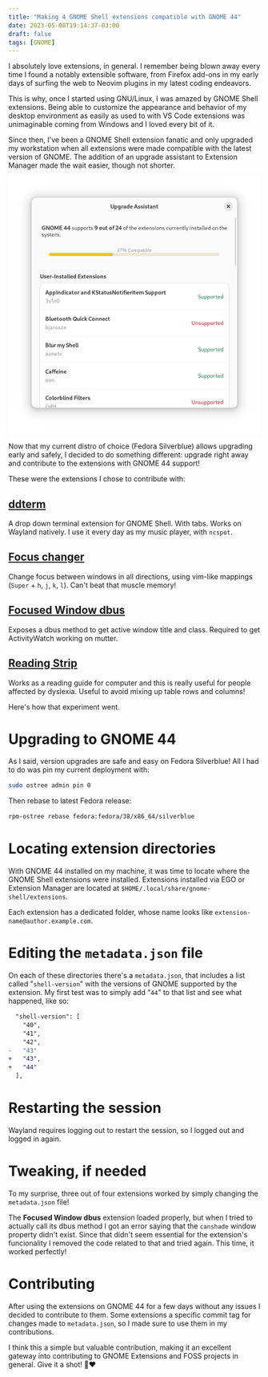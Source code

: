 ```yaml
---
title: "Making 4 GNOME Shell extensions compatible with GNOME 44"
date: 2023-05-08T19:14:37-03:00
draft: false
tags: [GNOME]
---
```


I absolutely love extensions, in general. I remember being blown away every
time I found a notably extensible software, from Firefox add-ons in my early
days of surfing the web to Neovim plugins in my latest coding endeavors.

This is why, once I started using GNU/Linux, I was amazed by GNOME Shell
extensions. Being able to customize the appearance and behavior of my desktop
environment as easily as used to with VS Code extensions was unimaginable
coming from Windows and I loved every bit of it.

Since then, I've been a GNOME Shell extension fanatic and only upgraded my
workstation when all extensions were made compatible with the latest version of
GNOME. The addition of an upgrade assistant to Extension Manager made the wait
easier, though not shorter.

![assistant](./images/assistant.png)


Now that my current distro of choice (Fedora Silverblue) allows upgrading early
and safely, I decided to do something different: upgrade right away and
contribute to the extensions with GNOME 44 support!

These were the extensions I chose to contribute with:

## [**ddterm**](https://extensions.gnome.org/extension/3780/ddterm/)

   A drop down terminal extension for GNOME Shell. With tabs. Works on
   Wayland natively. I use it every day as my music player, with `ncspot`.

## [**Focus changer**](https://extensions.gnome.org/extension/4627/focus-changer/)

   Change focus between windows in all directions, using vim-like mappings
   (`Super` + `h`, `j`, `k`, `l`). Can't beat that muscle memory!

## [**Focused Window dbus**](https://extensions.gnome.org/extension/5592/focused-window-d-bus/)

   Exposes a dbus method to get active window title and class. Required to get
   ActivityWatch working on mutter.

## [**Reading Strip**](https://extensions.gnome.org/extension/4419/reading-strip/)

   Works as a reading guide for computer and this is really useful for people
   affected by dyslexia. Useful to avoid mixing up table rows and columns!

Here's how that experiment went.

# Upgrading to GNOME 44

As I said, version upgrades are safe and easy on Fedora Silverblue! All I had
to do was pin my current deployment with:

```bash
sudo ostree admin pin 0
```

Then rebase to latest Fedora release:

```bash
rpm-ostree rebase fedora:fedora/38/x86_64/silverblue
```

# Locating extension directories

With GNOME 44 installed on my machine, it was time to locate where the GNOME
Shell extensions were installed. Extensions installed via EGO or Extension
Manager are located at `$HOME/.local/share/gnome-shell/extensions`.

Each extension has a dedicated folder, whose name looks like
`extension-name@author.example.com`.

# Editing the `metadata.json` file

On each of these directories there's a `metadata.json`, that includes a list
called "`shell-version`" with the versions of GNOME supported by the extension.
My first test was to simply add "`44`" to that list and see what happened, like
so:

```diff
  "shell-version": [
    "40",
    "41",
    "42",
-   "43"
+   "43",
+   "44"
  ],
```

# Restarting the session

Wayland requires logging out to restart the session, so I logged out and logged
in again.

# Tweaking, if needed

To my surprise, three out of four extensions worked by simply changing the
`metadata.json` file!

The **Focused Window dbus** extension loaded properly, but when I tried to
actually call its dbus method I got an error saying that the `canshade`
window property didn't exist. Since that didn't seem essential for the
extension's funcionality I removed the code related to that and tried
again. This time, it worked perfectly!

# Contributing

After using the extensions on GNOME 44 for a few days without any issues I
decided to contribute to them. Some extensions a specific commit tag for
changes made to `metadata.json`, so I made sure to use them in my
contributions.

I think this a simple but valuable contribution, making it an excellent gateway
into contributing to GNOME Extensions and FOSS projects in general. Give it a
shot! 🧩❤️
